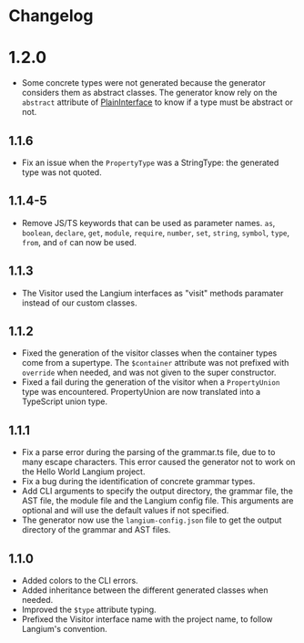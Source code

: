 # Changelog

# 1.2.0

- Some concrete types were not generated because the generator considers them as abstract classes. The generator know rely on the `abstract` attribute of [PlainInterface](https://github.com/eclipse-langium/langium/blob/77d16cf085d6c57d3cce9386aceb21b19d07ac62/packages/langium/src/grammar/type-system/type-collector/plain-types.ts#L25) to know if a type must be abstract or not.

## 1.1.6

- Fix an issue when the `PropertyType` was a StringType: the generated type was not quoted.

## 1.1.4-5

- Remove JS/TS keywords that can be used as parameter names. `as`, `boolean`, `declare`, `get`, `module`, `require`, `number`, `set`, `string`, `symbol`, `type`, `from`, and `of` can now be used.

## 1.1.3

- The Visitor used the Langium interfaces as "visit" methods paramater instead of our custom classes.

## 1.1.2

- Fixed the generation of the visitor classes when the container types come from a supertype. The `$container` attribute was not prefixed with `override` when needed, and was not given to the super constructor.
- Fixed a fail during the generation of the visitor when a `PropertyUnion` type was encountered. PropertyUnion are now translated into a TypeScript union type.

## 1.1.1

- Fix a parse error during the parsing of the grammar.ts file, due to to many escape characters. This error caused the generator not to work on the Hello World Langium project.
- Fix a bug during the identification of concrete grammar types.
- Add CLI arguments to specify the output directory, the grammar file, the AST file, the module file and the Langium config file. This arguments are optional and will use the default values if not specified.
- The generator now use the `langium-config.json` file to get the output directory of the grammar and AST files.

## 1.1.0

- Added colors to the CLI errors.
- Added inheritance between the different generated classes when needed.
- Improved the `$type` attribute typing.
- Prefixed the Visitor interface name with the project name, to follow Langium's convention.